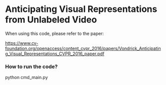 Anticipating Visual Representations from Unlabeled Video
============

When using this code, please refer to the paper:

https://www.cv-foundation.org/openaccess/content_cvpr_2016/papers/Vondrick_Anticipating_Visual_Representations_CVPR_2016_paper.pdf

### How to run the code?

python cmd_main.py
